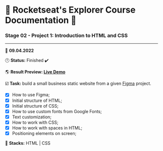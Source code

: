 # 🚀 Rocketseat's Explorer Course Documentation 📁
 
### Stage 02 - Project 1: Introduction to HTML and CSS
 
---
  
📅 **09.04.2022**
  
🕛 **Status:** Finished ✔️

🌎 **Result Preview: [Live Demo](https://oleandrolozano.github.io/rocketseat-explorer/project-01/)**

☑️ **Task:** build a small business static website from a given [Figma](https://www.figma.com/file/psJXoUxdJPITZZgJiRjxcH/Explorer-(Copy)) project.

 - [x] How to use Figma;
 - [x] Initial structure of HTML;
 - [x] Initial structure of CSS;
 - [x] How to use custom fonts from Google Fonts;
 - [x] Text customization;
 - [x] How to work with CSS;
 - [x] How to work with spaces in HTML;
 - [x] Positioning elements on screen; 

📌 **Stacks:** HTML | CSS